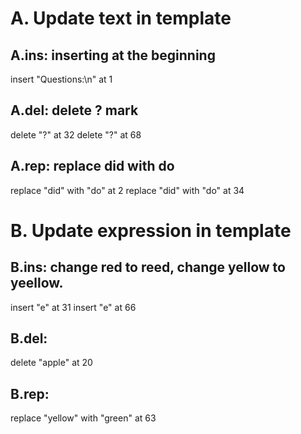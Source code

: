# A. Update text in template
## A.ins: inserting at the beginning 
  insert "Questions:\n" at 1

## A.del: delete ? mark
  delete "?" at 32
  delete "?" at 68

## A.rep: replace did with do
  replace "did" with "do" at 2
  replace "did" with "do" at 34

# B. Update expression in template

## B.ins: change red to reed, change yellow to yeellow.
  insert "e" at 31
  insert "e" at 66

## B.del: 
  delete "apple" at 20

## B.rep: 
  replace "yellow" with "green" at 63